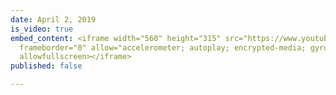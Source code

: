 ```yaml
---
date: April 2, 2019
is_video: true
embed_content: <iframe width="560" height="315" src="https://www.youtube.com/embed/a8fHdf_7vcs"
  frameborder="0" allow="accelerometer; autoplay; encrypted-media; gyroscope; picture-in-picture"
  allowfullscreen></iframe>
published: false

---
```


